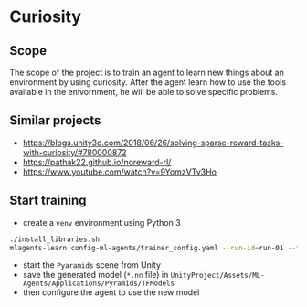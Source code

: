# Curiosity

## Scope
The scope of the project is to train an agent to learn new things about an environment by using curiosity. After the agent learn how to use the tools available in the enivornment, he will be able to solve specific problems.

## Similar projects
- https://blogs.unity3d.com/2018/06/26/solving-sparse-reward-tasks-with-curiosity/#780000872
- https://pathak22.github.io/noreward-rl/
- https://www.youtube.com/watch?v=9YomzVTv3Ho


## Start training
- create a `venv` environment using Python 3
```bash
./install_libraries.sh
mlagents-learn config-ml-agents/trainer_config.yaml --run-id=run-01 --train
```
- start the `Pyaramids` scene from Unity
- save the generated model (`*.nn` file) in `UnityProject/Assets/ML-Agents/Applications/Pyramids/TFModels`
- then configure the  agent to use the new model

